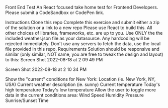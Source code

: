 Front End Test
An React focused take home test for Frontend Developers. Please submit a CodeSandbox or CodePen link.

Instructions
Clone this repo
Complete this exercise and submit either a zip of the solution or a link to a new repo
Please use React to build this. All other choices of libraries, frameworks, etc. are up to you.
Use ONLY the the included weather.json file as your datasource. Any hardcoding will be rejected immediately.
Don't use any servers to fetch the data, use the local file provided in this repo.
Requirements
Solution should be responsive and similar (only similar, NOT same, you are free to tweak the design and layout) to this:
Screen Shot 2022-08-18 at 2 09 49 PM

Screen Shot 2022-08-18 at 2 10 34 PM

Show the "current" conditions for New York:
Location (ie. New York, NY, USA)
Current weather description (ie. sunny)
Current temperature
Today's high temperature
Today's low temperature
Allow the user to toggle more data in the current conditions area:
Wind Speed
Humidity
Pressure
Sunrise/Sunset Time
